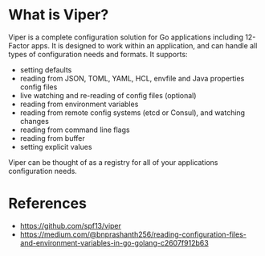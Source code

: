 # What is Viper?

Viper is a complete configuration solution for Go applications including 12-Factor apps. It is designed to work within an application, and can handle all types of configuration needs and formats. It supports:

- setting defaults
- reading from JSON, TOML, YAML, HCL, envfile and Java properties config files
- live watching and re-reading of config files (optional)
- reading from environment variables
- reading from remote config systems (etcd or Consul), and watching changes
- reading from command line flags
- reading from buffer
- setting explicit values

Viper can be thought of as a registry for all of your applications configuration needs.

# References

- https://github.com/spf13/viper
- https://medium.com/@bnprashanth256/reading-configuration-files-and-environment-variables-in-go-golang-c2607f912b63